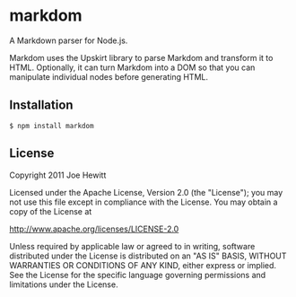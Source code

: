 markdom
========

A Markdown parser for Node.js.

Markdom uses the Upskirt library to parse Markdom and transform it to HTML. Optionally, it can turn Markdom into a DOM so that you can manipulate individual nodes before generating HTML.

Installation
------------

    $ npm install markdom

License 
-------

Copyright 2011 Joe Hewitt

Licensed under the Apache License, Version 2.0 (the "License");
you may not use this file except in compliance with the License.
You may obtain a copy of the License at
 
   http://www.apache.org/licenses/LICENSE-2.0

Unless required by applicable law or agreed to in writing, software
distributed under the License is distributed on an "AS IS" BASIS,
WITHOUT WARRANTIES OR CONDITIONS OF ANY KIND, either express or implied.
See the License for the specific language governing permissions and
limitations under the License.
